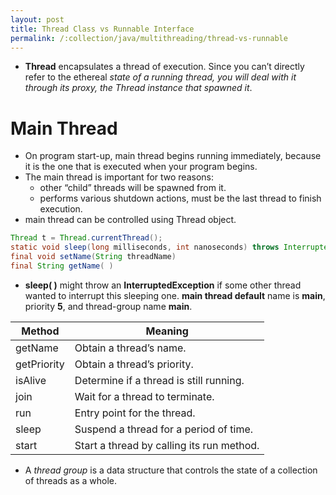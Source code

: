 ```yaml
---
layout: post
title: Thread Class vs Runnable Interface
permalink: /:collection/java/multithreading/thread-vs-runnable
---
```


* **Thread** encapsulates a thread of execution. Since you can’t directly refer to the ethereal *state of a running thread, you will deal with it through its proxy, the Thread instance that spawned it*.

# Main Thread
* On program start-up, main thread begins running immediately, because it is the one that is executed when your program begins. 
* The main thread is important for two reasons: 
	- other “child” threads will be spawned from it.
	- performs various shutdown actions, must be the last thread to finish execution.
* main thread can be controlled using Thread object.

```java
Thread t = Thread.currentThread();
static void sleep(long milliseconds, int nanoseconds) throws InterruptedException
final void setName(String threadName)
final String getName( )
```

* **sleep( )** might throw an **InterruptedException** if some other thread wanted to interrupt this sleeping one.
**main thread default** name is **main**, priority **5**, and thread-group name **main**.

| Method    | Meaning          |
|---        |---|
getName 	|Obtain a thread’s name.
getPriority |Obtain a thread’s priority.
isAlive 	|Determine if a thread is still running.
join 	    |Wait for a thread to terminate.
run 	    |Entry point for the thread.
sleep 	    |Suspend a thread for a period of time.
start 	    |Start a thread by calling its run method.

* A *thread group* is a data structure that controls the state of a collection of threads as a whole.
